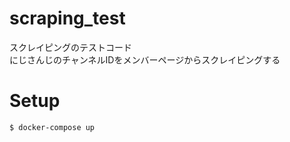 # scraping_test
スクレイピングのテストコード<br>
にじさんじのチャンネルIDをメンバーページからスクレイピングする

# Setup
```
$ docker-compose up
```
